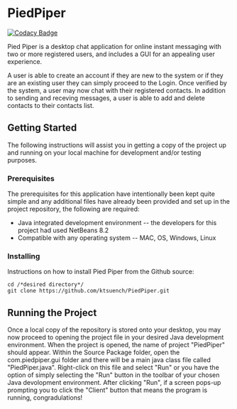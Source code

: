 # PiedPiper
[![Codacy Badge](https://api.codacy.com/project/badge/Grade/095ebaece7814b589a6130f85cca2405)](https://app.codacy.com/app/will289/PiedPiper?utm_source=github.com&utm_medium=referral&utm_content=ktsuench/PiedPiper&utm_campaign=Badge_Grade_Settings)

Pied Piper is a desktop chat application for online instant messaging with two or more registered users, and includes a GUI for an appealing user experience.

A user is able to create an account if they are new to the system or if they are an existing user they can simply proceed to the Login.  Once verified by the system, a user may now chat with their registered contacts.  In addition to sending and receving messages, a user is able to add and delete contacts to their contacts list. 

## Getting Started 

The following instructions will assist you in getting a copy of the project up and running on your local machine for development and/or testing purposes.

### Prerequisites

The prerequisites for this application have intentionally been kept quite simple and any additional files have already been provided and set up in the project repository, the following are required:
- Java integrated development environment -- the developers for this project had used NetBeans 8.2
- Compatible with any operating system -- MAC, OS, Windows, Linux

### Installing 

Instructions on how to install Pied Piper from the Github source:
```
cd /*desired directory*/
git clone https://github.com/ktsuench/PiedPiper.git
```

## Running the Project
Once a local copy of the repository is stored onto your desktop, you may now proceed to opening the project file in your desired Java development environment. When the project is opened, the name of project "PiedPiper" should appear. Within the Source Package folder, open the com.piedpiper.gui folder and there will be a main java class file called "PiedPiper.java".  Right-click on this file and select "Run" or you have the option of simply selecting the "Run" button in the toolbar of your chosen Java devolopment environment.  After clicking "Run", if a screen pops-up prompting you to click the "Client" button that means the program is running, congradulations!

